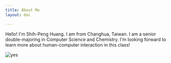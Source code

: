 ```yaml
---
title: About Me
layout: doc

---
```


Hello! I'm Shih-Peng Huang. I am from Changhua, Taiwan. I am a senior double-majoring in Computer Science and Chemistry. I'm looking forward to learn more about human-computer interaction in this class!


![yes](./assets/images/profile.jpg)